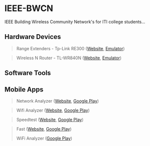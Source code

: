 # IEEE-BWCN
IEEE Building Wireless Community Network's for ITI college students...

## Hardware Devices

> Range Extenders - Tp-Link RE300 ([Website](https://www.tp-link.com/in/home-networking/range-extender/re200/), [Emulator](https://emulator.tp-link.com/re300/index.html))

> Wireless N Router - TL-WR840N ([Website](https://www.tp-link.com/in/home-networking/wifi-router/tl-wr840n/), [Emulator](https://emulator.tp-link.com/Emulator_TL-WR840NV6_EU/index.htm))

## Software Tools

## Mobile Apps

> Network Analyzer ([Website](https://technet.net/netanalyzer), [Google Play](https://play.google.com/store/apps/details?id=net.techet.netanalyzerlite.an))

> Wifi Analyzer ([Website](https://www.wifianalyzer.info/), [Google Play](https://play.google.com/store/apps/details?id=cz.webprovider.wifianalyzer))

> Speedtest ([Website](https://www.speedtest.net/), [Google Play](https://play.google.com/store/search?q=speedtest&c=apps))

> Fast ([Website](https://fast.com/), [Google Play](https://play.google.com/store/apps/details?id=com.netflix.Speedtest&hl=en&gl=US))
>
> WiFi Analyzer ([Google Play](https://play.google.com/store/apps/details?id=abdelrahman.wifianalyzerpro&pcampaignid=web_share))
